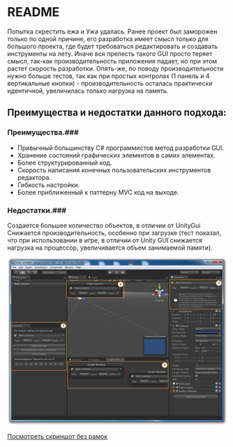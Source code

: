 ﻿# README #

Попытка скрестить ежа и Ужа удалась.
Ранее проект был заморожен только по одной причине, его разработка имеет смысл только для большого проекта, где будет требоваться редактировать и создавать инструменты на лету. Иначе вся прелесть такого GUI просто теряет смысл, так-как производительность приложения падает, но при этом растет скорость разработки. Опять-же, по поводу производительности нужно больше тестов, так как при простых контролах (1 панель и 4 вертикальные кнопки) - производительность осталась практически идентичной, увеличилась только нагрузка на память. 

## Преимущества и недостатки данного подхода: ##

### Преимущества.###
* Привычный большинству C# программистов метод разработки GUI.
* Хранение состояний графических элементов в самих элементах.
* Более структурированный код.
* Скорость написания конечных пользовательских инструментов редактора.
* Гибкость настройки.
* Более приближенный к паттерну MVC код на выходе.

### Недостатки.###
Создается большее количество объектов, в отличии от UnityGui
Снижается производительность, особенно при загрузке (тест показал, что при использовании в игре, в отличии от Unity GUI снижается нагрузка на процессор, увеличивается объем занимаемой памяти).

![Editor](https://raw.githubusercontent.com/devpilgrin/AlterGui/master/GitRes/screenshot%202014-05-23%20002.png)

[Посмотреть скриншот без рамок](https://raw.githubusercontent.com/devpilgrin/AlterGui/master/GitRes/screenshot%202014-05-23%20001.png)

